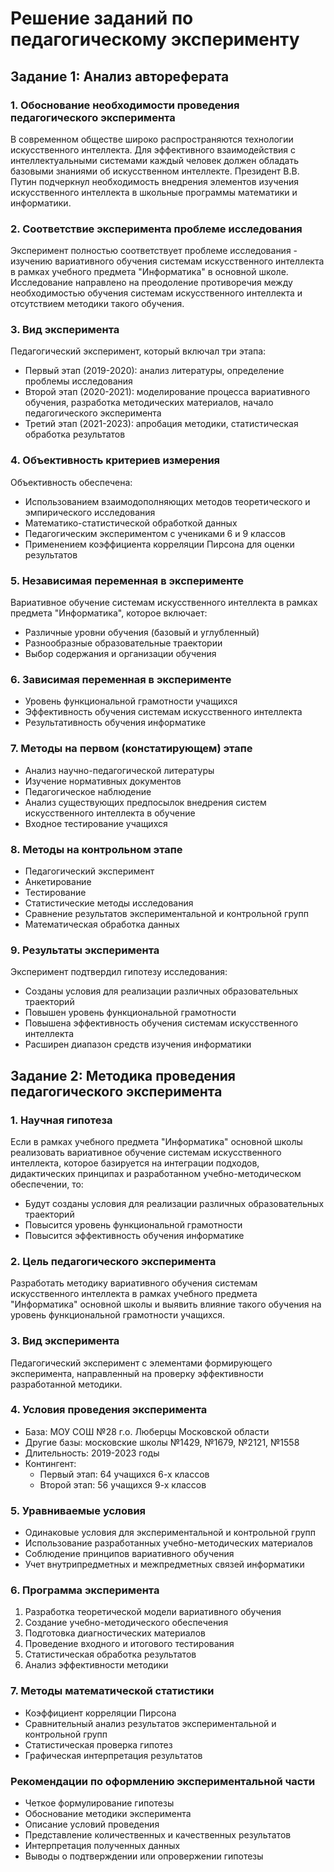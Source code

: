 # Решение заданий по педагогическому эксперименту

## Задание 1: Анализ автореферата

### 1. Обоснование необходимости проведения педагогического эксперимента
В современном обществе широко распространяются технологии искусственного интеллекта. Для эффективного взаимодействия с интеллектуальными системами каждый человек должен обладать базовыми знаниями об искусственном интеллекте. Президент В.В. Путин подчеркнул необходимость внедрения элементов изучения искусственного интеллекта в школьные программы математики и информатики.

### 2. Соответствие эксперимента проблеме исследования
Эксперимент полностью соответствует проблеме исследования - изучению вариативного обучения системам искусственного интеллекта в рамках учебного предмета "Информатика" в основной школе. Исследование направлено на преодоление противоречия между необходимостью обучения системам искусственного интеллекта и отсутствием методики такого обучения.

### 3. Вид эксперимента
Педагогический эксперимент, который включал три этапа:
- Первый этап (2019-2020): анализ литературы, определение проблемы исследования
- Второй этап (2020-2021): моделирование процесса вариативного обучения, разработка методических материалов, начало педагогического эксперимента
- Третий этап (2021-2023): апробация методики, статистическая обработка результатов

### 4. Объективность критериев измерения
Объективность обеспечена:
- Использованием взаимодополняющих методов теоретического и эмпирического исследования
- Математико-статистической обработкой данных
- Педагогическим экспериментом с учениками 6 и 9 классов
- Применением коэффициента корреляции Пирсона для оценки результатов

### 5. Независимая переменная в эксперименте
Вариативное обучение системам искусственного интеллекта в рамках предмета "Информатика", которое включает:
- Различные уровни обучения (базовый и углубленный)
- Разнообразные образовательные траектории
- Выбор содержания и организации обучения

### 6. Зависимая переменная в эксперименте
- Уровень функциональной грамотности учащихся
- Эффективность обучения системам искусственного интеллекта
- Результативность обучения информатике

### 7. Методы на первом (констатирующем) этапе
- Анализ научно-педагогической литературы
- Изучение нормативных документов
- Педагогическое наблюдение
- Анализ существующих предпосылок внедрения систем искусственного интеллекта в обучение
- Входное тестирование учащихся

### 8. Методы на контрольном этапе
- Педагогический эксперимент
- Анкетирование
- Тестирование
- Статистические методы исследования
- Сравнение результатов экспериментальной и контрольной групп
- Математическая обработка данных

### 9. Результаты эксперимента
Эксперимент подтвердил гипотезу исследования:
- Созданы условия для реализации различных образовательных траекторий
- Повышен уровень функциональной грамотности
- Повышена эффективность обучения системам искусственного интеллекта
- Расширен диапазон средств изучения информатики

## Задание 2: Методика проведения педагогического эксперимента

### 1. Научная гипотеза
Если в рамках учебного предмета "Информатика" основной школы реализовать вариативное обучение системам искусственного интеллекта, которое базируется на интеграции подходов, дидактических принципах и разработанном учебно-методическом обеспечении, то:
- Будут созданы условия для реализации различных образовательных траекторий
- Повысится уровень функциональной грамотности
- Повысится эффективность обучения информатике

### 2. Цель педагогического эксперимента
Разработать методику вариативного обучения системам искусственного интеллекта в рамках учебного предмета "Информатика" основной школы и выявить влияние такого обучения на уровень функциональной грамотности учащихся.

### 3. Вид эксперимента
Педагогический эксперимент с элементами формирующего эксперимента, направленный на проверку эффективности разработанной методики.

### 4. Условия проведения эксперимента
- База: МОУ СОШ №28 г.о. Люберцы Московской области
- Другие базы: московские школы №1429, №1679, №2121, №1558
- Длительность: 2019-2023 годы
- Контингент: 
  - Первый этап: 64 учащихся 6-х классов
  - Второй этап: 56 учащихся 9-х классов

### 5. Уравниваемые условия
- Одинаковые условия для экспериментальной и контрольной групп
- Использование разработанных учебно-методических материалов
- Соблюдение принципов вариативного обучения
- Учет внутрипредметных и межпредметных связей информатики

### 6. Программа эксперимента
1. Разработка теоретической модели вариативного обучения
2. Создание учебно-методического обеспечения
3. Подготовка диагностических материалов
4. Проведение входного и итогового тестирования
5. Статистическая обработка результатов
6. Анализ эффективности методики

### 7. Методы математической статистики
- Коэффициент корреляции Пирсона
- Сравнительный анализ результатов экспериментальной и контрольной групп
- Статистическая проверка гипотез
- Графическая интерпретация результатов

### Рекомендации по оформлению экспериментальной части
- Четкое формулирование гипотезы
- Обоснование методики эксперимента
- Описание условий проведения
- Представление количественных и качественных результатов
- Интерпретация полученных данных
- Выводы о подтверждении или опровержении гипотезы